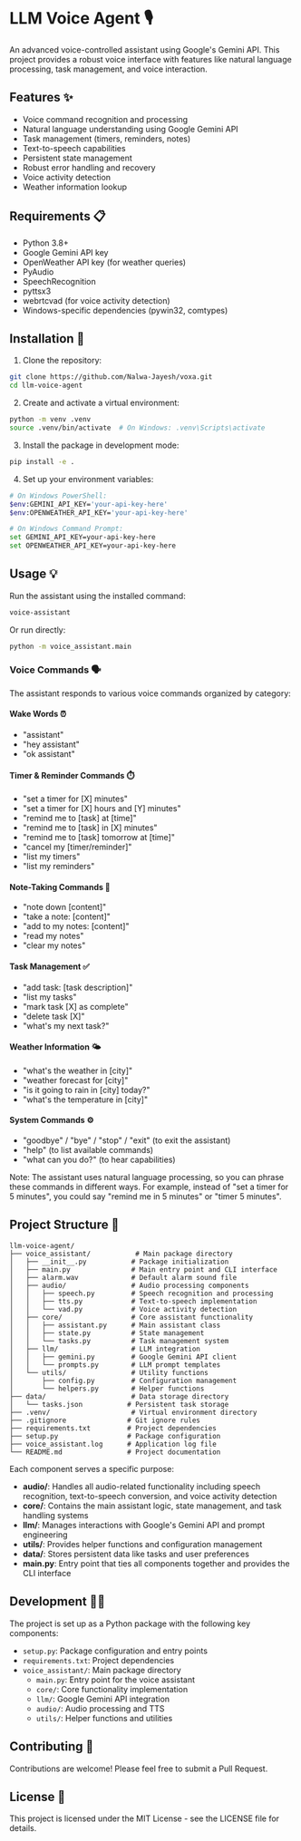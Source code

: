 # LLM Voice Agent 🎙️

An advanced voice-controlled assistant using Google's Gemini API. This project provides a robust voice interface with features like natural language processing, task management, and voice interaction.

## Features ✨

- Voice command recognition and processing
- Natural language understanding using Google Gemini API
- Task management (timers, reminders, notes)
- Text-to-speech capabilities
- Persistent state management
- Robust error handling and recovery
- Voice activity detection
- Weather information lookup

## Requirements 📋

- Python 3.8+
- Google Gemini API key
- OpenWeather API key (for weather queries)
- PyAudio
- SpeechRecognition
- pyttsx3
- webrtcvad (for voice activity detection)
- Windows-specific dependencies (pywin32, comtypes)

## Installation 🚀

1. Clone the repository:
```bash
git clone https://github.com/Nalwa-Jayesh/voxa.git
cd llm-voice-agent
```

2. Create and activate a virtual environment:
```bash
python -m venv .venv
source .venv/bin/activate  # On Windows: .venv\Scripts\activate
```

3. Install the package in development mode:
```bash
pip install -e .
```

4. Set up your environment variables:
```bash
# On Windows PowerShell:
$env:GEMINI_API_KEY='your-api-key-here'
$env:OPENWEATHER_API_KEY='your-api-key-here'

# On Windows Command Prompt:
set GEMINI_API_KEY=your-api-key-here
set OPENWEATHER_API_KEY=your-api-key-here
```

## Usage 💡

Run the assistant using the installed command:
```bash
voice-assistant
```

Or run directly:
```bash
python -m voice_assistant.main
```

### Voice Commands 🗣️

The assistant responds to various voice commands organized by category:

#### Wake Words ⏰
- "assistant"
- "hey assistant"
- "ok assistant"

#### Timer & Reminder Commands ⏱️
- "set a timer for [X] minutes"
- "set a timer for [X] hours and [Y] minutes"
- "remind me to [task] at [time]"
- "remind me to [task] in [X] minutes"
- "remind me to [task] tomorrow at [time]"
- "cancel my [timer/reminder]"
- "list my timers"
- "list my reminders"

#### Note-Taking Commands 📝
- "note down [content]"
- "take a note: [content]"
- "add to my notes: [content]"
- "read my notes"
- "clear my notes"

#### Task Management ✅
- "add task: [task description]"
- "list my tasks"
- "mark task [X] as complete"
- "delete task [X]"
- "what's my next task?"

#### Weather Information 🌤️
- "what's the weather in [city]"
- "weather forecast for [city]"
- "is it going to rain in [city] today?"
- "what's the temperature in [city]"

#### System Commands ⚙️
- "goodbye" / "bye" / "stop" / "exit" (to exit the assistant)
- "help" (to list available commands)
- "what can you do?" (to hear capabilities)

Note: The assistant uses natural language processing, so you can phrase these commands in different ways. For example, instead of "set a timer for 5 minutes", you could say "remind me in 5 minutes" or "timer 5 minutes".

## Project Structure 📁

```
llm-voice-agent/
├── voice_assistant/           # Main package directory
│   ├── __init__.py           # Package initialization
│   ├── main.py               # Main entry point and CLI interface
│   ├── alarm.wav             # Default alarm sound file
│   ├── audio/                # Audio processing components
│   │   ├── speech.py         # Speech recognition and processing
│   │   ├── tts.py            # Text-to-speech implementation
│   │   └── vad.py            # Voice activity detection
│   ├── core/                 # Core assistant functionality
│   │   ├── assistant.py      # Main assistant class
│   │   ├── state.py          # State management
│   │   └── tasks.py          # Task management system
│   ├── llm/                  # LLM integration
│   │   ├── gemini.py         # Google Gemini API client
│   │   └── prompts.py        # LLM prompt templates
│   └── utils/                # Utility functions
│       ├── config.py         # Configuration management
│       └── helpers.py        # Helper functions
├── data/                     # Data storage directory
│   └── tasks.json           # Persistent task storage
├── .venv/                    # Virtual environment directory
├── .gitignore               # Git ignore rules
├── requirements.txt         # Project dependencies
├── setup.py                 # Package configuration
├── voice_assistant.log      # Application log file
└── README.md                # Project documentation
```

Each component serves a specific purpose:

- **audio/**: Handles all audio-related functionality including speech recognition, text-to-speech conversion, and voice activity detection
- **core/**: Contains the main assistant logic, state management, and task handling systems
- **llm/**: Manages interactions with Google's Gemini API and prompt engineering
- **utils/**: Provides helper functions and configuration management
- **data/**: Stores persistent data like tasks and user preferences
- **main.py**: Entry point that ties all components together and provides the CLI interface

## Development 👨‍💻

The project is set up as a Python package with the following key components:

- `setup.py`: Package configuration and entry points
- `requirements.txt`: Project dependencies
- `voice_assistant/`: Main package directory
  - `main.py`: Entry point for the voice assistant
  - `core/`: Core functionality implementation
  - `llm/`: Google Gemini API integration
  - `audio/`: Audio processing and TTS
  - `utils/`: Helper functions and utilities

## Contributing 🤝

Contributions are welcome! Please feel free to submit a Pull Request.

## License 📄

This project is licensed under the MIT License - see the LICENSE file for details.
